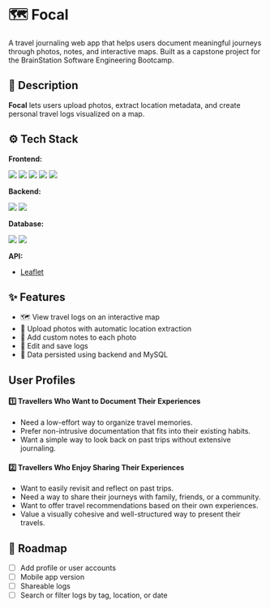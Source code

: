 # 🗺️ Focal

A travel journaling web app that helps users document meaningful journeys through photos, notes, and interactive maps. Built as a capstone project for the BrainStation Software Engineering Bootcamp.

## 📖 Description

**Focal** lets users upload photos, extract location metadata, and create personal travel logs visualized on a map.

## ⚙️ Tech Stack

**Frontend:**
<p align="left">
  <img src="https://img.shields.io/badge/HTML5-E34F26?style=for-the-badge&logo=html5&logoColor=white" />
  <img src="https://img.shields.io/badge/CSS3-1572B6?style=for-the-badge&logo=css3&logoColor=white" />
  <img src="https://img.shields.io/badge/Sass-CC6699?style=for-the-badge&logo=sass&logoColor=white" />
  <img src="https://img.shields.io/badge/JavaScript-323330?style=for-the-badge&logo=javascript&logoColor=F7DF1E" />
  <img src="https://img.shields.io/badge/React-20232A?style=for-the-badge&logo=react&logoColor=61DAFB" />
</p>

**Backend:**
<p align="left">
  <img src="https://img.shields.io/badge/Node%20js-339933?style=for-the-badge&logo=nodedotjs&logoColor=white" />
  <img src="https://img.shields.io/badge/Express.js-000000?style=for-the-badge&logo=express&logoColor=white" />
</p>

**Database:**
<p align="left">
  <img src="https://img.shields.io/badge/MySQL-005C84?style=for-the-badge&logo=mysql&logoColor=white" />
  <img src="https://img.shields.io/badge/Knex.js-orange?style=for-the-badge" />
</p>

**API:**  
- [Leaflet](https://leafletjs.com/)

## ✨ Features
- 🗺️ View travel logs on an interactive map
- 📸 Upload photos with automatic location extraction
- 📝 Add custom notes to each photo
- 🔄 Edit and save logs
- 💾 Data persisted using backend and MySQL

## User Profiles

#### 1️⃣ Travellers Who Want to Document Their Experiences

- Need a low-effort way to organize travel memories.
- Prefer non-intrusive documentation that fits into their existing habits.
- Want a simple way to look back on past trips without extensive journaling.

#### 2️⃣ Travellers Who Enjoy Sharing Their Experiences

- Want to easily revisit and reflect on past trips.
- Need a way to share their journeys with family, friends, or a community.
- Want to offer travel recommendations based on their own experiences.
- Value a visually cohesive and well-structured way to present their travels.

## 📌 Roadmap

- [ ] Add profile or user accounts
- [ ] Mobile app version
- [ ] Shareable logs
- [ ] Search or filter logs by tag, location, or date
